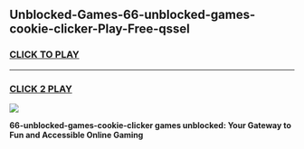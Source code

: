 
## Unblocked-Games-66-unblocked-games-cookie-clicker-Play-Free-qssel
<h3>
<a href="https://premium76.site?title=66-unblocked-games-cookie-clicker&ref=18A">CLICK TO PLAY</a></h3>
<hr>

<h3>
<a href="https://premium76.site?title=66-unblocked-games-cookie-clicker&ref=18A">CLICK 2 PLAY</a>
  
</h3>

<a href="https://premium76.site?title=66-unblocked-games-cookie-clicker&ref=18A"><img src="https://clearcache.store/games.png"></a>


**66-unblocked-games-cookie-clicker games unblocked: Your Gateway to Fun and Accessible Online Gaming**
